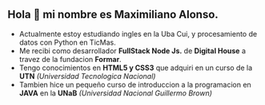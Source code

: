 ## Hola 👋 mi nombre es Maximiliano Alonso. 
- Actualmente estoy estudiando ingles en la Uba Cui, y procesamiento de datos con Python en TicMas.
- Me recibi como desarrollador **FullStack Node Js.** de **Digital House** a travez de la fundacion **Formar**.
- Tengo conocimientos en **HTML5 y CSS3** que adquiri en un curso de la **UTN** *(Universidad Tecnologica Nacional)*
- Tambien hice un pequeño curso de introduccion a la programacion en **JAVA** en  la **UNaB** *(Universidad Nacional Guillermo Brown)*

